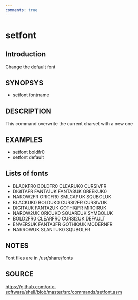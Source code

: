 ```yaml
---
comments: true
---
```

# setfont

## Introduction

Change the default font

## SYNOPSYS

+ setfont fontname

## DESCRIPTION

This command overwrite the current charset with a new one

## EXAMPLES

+ setfont boldfr0
+ setfont default

## Lists of fonts

* BLACKFR0 BOLDFR0  CLEARUK0 CURSIVFR
* DIGITAFR FANTA1UK FANTA3UK GREEKUK0
* NAROW2FR ORICFR0  SMLCAPUK SQUBOLUK
* BLACKUK0 BOLDUK0  CURSI2FR CURSIVUK
* DIGITAUK FANTA2UK GOTHIQFR MIROIRUK
* NAROW2UK ORICUK0  SQUAREUK SYMBOLUK
* BOLD2FR0 CLEARFR0 CURSI2UK DEFAULT
* ENVERSUK FANTA3FR GOTHIQUK MODERNFR
* NARROWUK SLANTUK0 SQUBOLFR

## NOTES

Font files are in /usr/share/fonts

## SOURCE

https://github.com/orix-software/shell/blob/master/src/commands/setfont.asm
